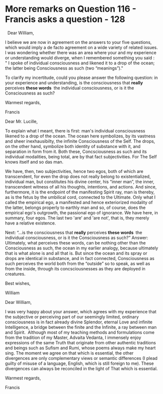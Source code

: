 # More remarks on Question 116 - Francis asks a question - 128

&nbsp;
Dear William,


I believe we are now in agreement on the answers to your five questions, which would imply a de facto agreement on a wide variety of related issues. I was wondering whether there was an area where your and my experience or understanding would diverge, when I remembered something you said : &quot;&nbsp;I spoke of individual consciousness and likened it to a drop of the ocean; the latter being Consciousness as such (two &ldquo;meanings&rdquo;).&quot;

To clarify my incertitude, could you please answer the following question: in your experience and understanding, is the consciousness that **really** perceives **these words&nbsp;**&nbsp;the individual consciousness, or is it the Consciousness as such?

Warmest regards,

Francis

Dear Mr. Lucille,

To explain what I meant, there is first: man's individual consciousness likened to a drop of the ocean. The ocean here symbolizes, by its vastness and sheer inexhausibilty, the infinite Consciousness of the Self. The drops, on the other hand, symbolize both identity of substance with it, and separation in form from it. Both these, Concsciousness as such and its individual modalities, being total, are by that fact subjectivities. For The Self knows itself and so das man.

We have, then, two subjectivities, hence two egos, both of which are transcendent, for even the drop does not really belong to existentialized, individual man, but constitutes his divine center, his &ldquo;inner man&rdquo;, the inner, transcendent witness of all his thoughts, intentions, and actions. And since, furthermore, it is the endpoint of the manifesting Spirit ray, man is thereby, as is the fetus by the umbilical cord, connected to the Ultimate. Only what I called the empirical ego, a manifested and hence exteriorized modality of the latter, belongs properly to earthly man and so, of course, does the empirical ego's outgrowth, the passional ego of ignorance. We have here, in summary, four egos. The last two 'are' and 'are not', that is, they merely have a relative existence.

Next: &ldquo;...is the consciousness that **really** perceives **these words&nbsp;**&nbsp;the individual consciousness, or is it the Consciousness as such?&rdquo; Answer: Ultimately, what perceives these words, can be nothing other than the Consciousness as such, the ocean in my earlier analogy, because ultimately that is what alone is and all that is. But since the ocean and its spray or drops are identical in substance, and in fact connected, Consciousness as such perceives the world both from the &ldquo;outside&rdquo; so to speak, as well as from the inside, through its concsciousnesses as they are deployed in creatures.

Best wishes,

William

Dear William,

I was very happy about your answer, which agrees with my experience that the subjective or perceiving part of our seemingly limited, ordinary consciousness is in fact already divine Splendor, eternal Love and infinite Intelligence, a bridge between the finite and the Infinite, a ray between man and Spirit.&nbsp; Although most of my teaching methods and formulations come from the tradition of my Master, Advaita Vedanta, I immensely enjoy expressions of the same Truth that originate from other authentic traditions and beings such as Sufism and Rumi, whose poems always make my heart sing. The moment we agree on that which is essential, the other divergences are only complementary views or semantic differences (I plead guilty of misuse of a language, English, which is still foreign to me). These divergences can always be reconciled in the light of That which is essential.

Warmest regards,

Francis




